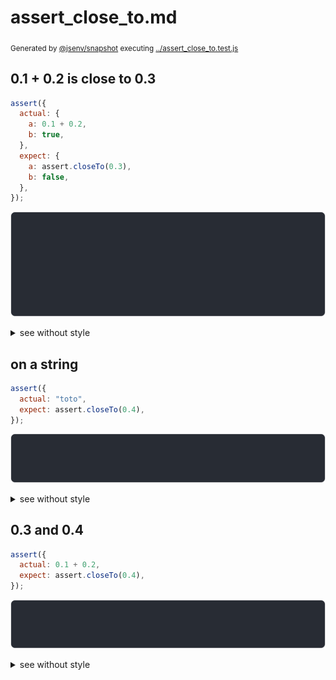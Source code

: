 # assert_close_to.md

<sub>
  Generated by <a href="https://github.com/jsenv/core/tree/main/packages/independent/snapshot">@jsenv/snapshot</a> executing <a href="../assert_close_to.test.js">../assert_close_to.test.js</a>
</sub>

## 0.1 + 0.2 is close to 0.3

```js
assert({
  actual: {
    a: 0.1 + 0.2,
    b: true,
  },
  expect: {
    a: assert.closeTo(0.3),
    b: false,
  },
});
```

![img](assert_close_to/0_1_+_0_2_is_close_to_0_3_throw.svg)

<details>
  <summary>see without style</summary>

```console
AssertionError: actual and expect are different

actual: {
  a: 0.30_000_000_000_000_004,
  b: true,
}
expect: {
  a: assert.closeTo(0.3),
  b: false,
}
```

</details>


## on a string

```js
assert({
  actual: "toto",
  expect: assert.closeTo(0.4),
});
```

![img](assert_close_to/on_a_string_throw.svg)

<details>
  <summary>see without style</summary>

```console
AssertionError: actual and expect are different

actual: "toto"
expect: assert.closeTo(0.4)
```

</details>


## 0.3 and 0.4

```js
assert({
  actual: 0.1 + 0.2,
  expect: assert.closeTo(0.4),
});
```

![img](assert_close_to/0_3_and_0_4_throw.svg)

<details>
  <summary>see without style</summary>

```console
AssertionError: actual and expect are different

actual: 0.30_000_000_000_000_004
expect: assert.closeTo(0.4)
```

</details>
